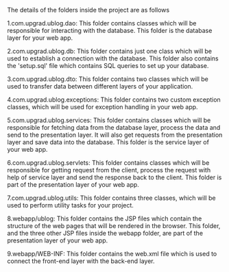 The details of the folders inside the project are as follows

1.com.upgrad.ublog.dao: This folder contains classes which will be responsible for interacting with the database. This folder is the database layer for your web app.

2.com.upgrad.ublog.db: This folder contains just one class which will be used to establish a connection with the database. This folder also contains the 'setup.sql' file which contains SQL queries to set up your database.

3.com.upgrad.ublog.dto: This folder contains two classes which will be used to transfer data between different layers of your application.

4.com.upgrad.ublog.exceptions: This folder contains two custom exception classes, which will be used for exception handling in your web app.

5.com.upgrad.ublog.services: This folder contains classes which will be responsible for fetching data from the database layer, process the data and send to the presentation layer. It will also get requests from the presentation layer and save data into the database. This folder is the service layer of your web app.

6.com.upgrad.ublog.servlets: This folder contains classes which will be responsible for getting request from the client, process the request with help of service layer and send the response back to the client. This folder is part of the presentation layer of your web app.

7.com.upgrad.ublog.utils: This folder contains three classes, which will be used to perform utility tasks for your project.

8.webapp/ublog: This folder contains the JSP files which contain the structure of the web pages that will be rendered in the browser. This folder, and the three other JSP files inside the webapp folder, are part of the presentation layer of your web app.

9.webapp/WEB-INF: This folder contains the web.xml file which is used to connect the front-end layer with the back-end layer.